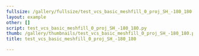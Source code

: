 ```yaml
---
fullsize: /gallery/fullsize/test_vcs_basic_meshfill_0_proj_SH_-180_180.png
layout: example
other: []
script: test_vcs_basic_meshfill_0_proj_SH_-180_180.py
thumb: /gallery/thumbnails/test_vcs_basic_meshfill_0_proj_SH_-180_180.png
title: test_vcs_basic_meshfill_0_proj_SH_-180_180

---
```

